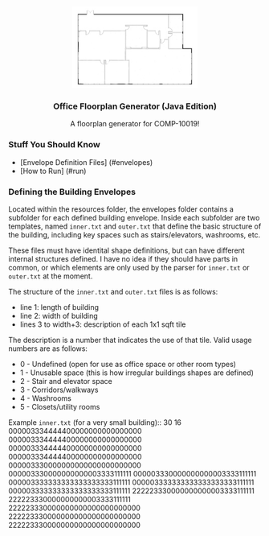 <!-- DO WE NEED A LOGO?  WHY NOT! -->
<div align="center">
  <img src="images/ofp.jpg" alt="Awful Logo">

  <h3 align="center">Office Floorplan Generator (Java Edition)</h3>
  <p align="center">
    A floorplan generator for COMP-10019!
  </p>
</div>

### Stuff You Should Know
* [Envelope Definition Files] (#envelopes)
* [How to Run] (#run)

### Defining the Building Envelopes
Located within the resources folder, the envelopes folder contains a subfolder
for each defined building envelope.  Inside each subfolder are two templates,
named ``inner.txt`` and ``outer.txt`` that define the basic structure of the
building, including key spaces such as stairs/elevators, washrooms, etc.

These files must have identital shape definitions, but can have different
internal structures defined.  I have no idea if they should have parts in
common, or which elements are only used by the parser for ``inner.txt`` or
``outer.txt`` at the moment.

The structure of the ``inner.txt`` and ``outer.txt`` files is as follows:
* line 1: length of building
* line 2: width of building
* lines 3 to width+3: description of each 1x1 sqft tile

The description is a number that indicates the use of that tile. Valid usage
numbers are as follows:
* 0 - Undefined (open for use as office space or other room types)
* 1 - Unusable space (this is how irregular buildings shapes are defined)
* 2 - Stair and elevator space
* 3 - Corridors/walkways
* 4 - Washrooms
* 5 - Closets/utility rooms

Example ``inner.txt`` (for a very small building)::
    30
    16
    000003334444400000000000000000
    000003334444400000000000000000
    000003334444400000000000000000
    000003334444400000000000000000
    000003330000000000000000000000
    000003330000000000003333111111
    000003330000000000003333111111
    000003333333333333333333111111
    000003333333333333333333111111
    000003333333333333333333111111
    222223330000000000003333111111
    222223330000000000003333111111
    222223330000000000000000000000
    222223330000000000000000000000
    222223330000000000000000000000
